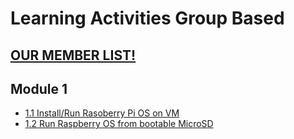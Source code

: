 # Learning Activities Group Based

## [OUR MEMBER LIST!](memberPage.md)

## Module 1
* [1.1 Install/Run Rasoberry Pi OS on VM](1-1raspVM.md)
* [1.2 Run Raspberry OS from bootable MicroSD](1-2PiImage.md)

